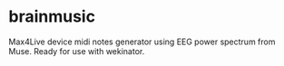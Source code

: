 # brainmusic
 Max4Live device midi notes generator using EEG power spectrum from Muse. Ready for use with wekinator.
